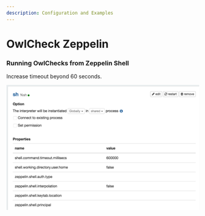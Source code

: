 ```yaml
---
description: Configuration and Examples
---
```


# OwlCheck Zeppelin

### Running OwlChecks from Zeppelin Shell

Increase timeout beyond 60 seconds.

![](../.gitbook/assets/owl-zeppelin-timeout.png)


